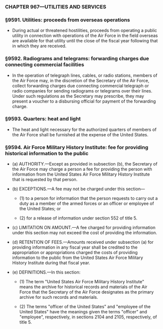 ### **CHAPTER 967—UTILITIES AND SERVICES**

### §9591. Utilities: proceeds from overseas operations
* During actual or threatened hostilities, proceeds from operating a public utility in connection with operations of the Air Force in the field overseas are available for that utility until the close of the fiscal year following that in which they are received.

### §9592. Radiograms and telegrams: forwarding charges due connecting commercial facilities
* In the operation of telegraph lines, cables, or radio stations, members of the Air Force may, in the discretion of the Secretary of the Air Force, collect forwarding charges due connecting commercial telegraph or radio companies for sending radiograms or telegrams over their lines. Under such regulations as the Secretary may prescribe, they may present a voucher to a disbursing official for payment of the forwarding charge.

### §9593. Quarters: heat and light
* The heat and light necessary for the authorized quarters of members of the Air Force shall be furnished at the expense of the United States.

### §9594. Air Force Military History Institute: fee for providing historical information to the public
* (a) AUTHORITY.—Except as provided in subsection (b), the Secretary of the Air Force may charge a person a fee for providing the person with information from the United States Air Force Military History Institute that is requested by that person.

* (b) EXCEPTIONS.—A fee may not be charged under this section—

  * (1) to a person for information that the person requests to carry out a duty as a member of the armed forces or an officer or employee of the United States; or

  * (2) for a release of information under section 552 of title 5.


* (c) LIMITATION ON AMOUNT.—A fee charged for providing information under this section may not exceed the cost of providing the information.

* (d) RETENTION OF FEES.—Amounts received under subsection (a) for providing information in any fiscal year shall be credited to the appropriation or appropriations charged the costs of providing information to the public from the United States Air Force Military History Institute during that fiscal year.

* (e) DEFINITIONS.—In this section:

  * (1) The term "United States Air Force Military History Institute" means the archive for historical records and materials of the Air Force that the Secretary of the Air Force designates as the primary archive for such records and materials.

  * (2) The terms "officer of the United States" and "employee of the United States" have the meanings given the terms "officer" and "employee", respectively, in sections 2104 and 2105, respectively, of title 5.